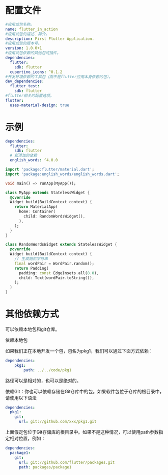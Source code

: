 # 配置文件
```yaml
#应用或包名称。
name: flutter_in_action
#应用或包的描述、简介。
description: First Flutter Application.
#应用或包的版本号。
version: 1.0.0+1
#应用或包依赖的其他包或插件。
dependencies:
  flutter:
    sdk: flutter
  cupertino_icons: ^0.1.2
#开发环境依赖的工具包（而不是flutter应用本身依赖的包）。
dev_dependencies:
  flutter_test:
    sdk: flutter
#flutter相关的配置选项。   
flutter:
  uses-material-design: true
```

# 示例
```yaml
dependencies:
  flutter:
    sdk: flutter
  # 新添加的依赖
  english_words: ^4.0.0
```

```dart
import 'package:flutter/material.dart';
import 'package:english_words/english_words.dart';

void main() => runApp(MyApp());

class MyApp extends StatelessWidget {
  @override
  Widget build(BuildContext context) {
    return MaterialApp(
      home: Container(
        child: RandomWordsWidget(),
      ),
    );
  }
}

class RandomWordsWidget extends StatelessWidget {
  @override
  Widget build(BuildContext context) {
    // 生成随机字符串
    final wordPair = WordPair.random();
    return Padding(
      padding: const EdgeInsets.all(8.0),
      child: Text(wordPair.toString()),
    );
  }
}

```

# 其他依赖方式
可以依赖本地包和git仓库。

依赖本地包

如果我们正在本地开发一个包，包名为pkg1，我们可以通过下面方式依赖：

```yaml
dependencies:
	pkg1:
        path: ../../code/pkg1
```
路径可以是相对的，也可以是绝对的。

依赖Git：你也可以依赖存储在Git仓库中的包。如果软件包位于仓库的根目录中，请使用以下语法

```yaml
dependencies:
  pkg1:
    git:
      url: git://github.com/xxx/pkg1.git
```
上面假定包位于Git存储库的根目录中。如果不是这种情况，可以使用path参数指定相对位置，例如：
```yaml
dependencies:
  package1:
    git:
      url: git://github.com/flutter/packages.git
      path: packages/package1  
```  

